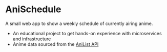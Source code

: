 # AniSchedule

A small web app to show a weekly schedule of currently airing anime.

- An educational project to get hands-on experience with microservices and infrastructure
- Anime data sourced from the [AniList API](https://docs.anilist.co/)
